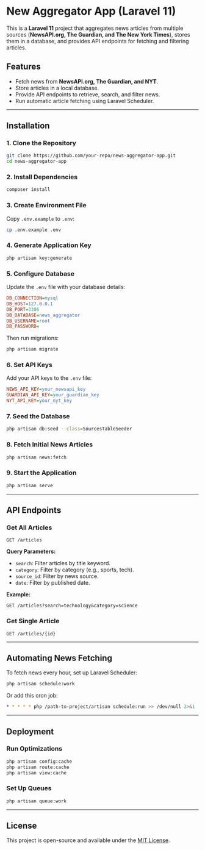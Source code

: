 # New Aggregator App (Laravel 11)

This is a **Laravel 11** project that aggregates news articles from multiple sources (**NewsAPI.org, The Guardian, and The New York Times**), stores them in a database, and provides API endpoints for fetching and filtering articles.

## Features
- Fetch news from **NewsAPI.org, The Guardian, and NYT**.
- Store articles in a local database.
- Provide API endpoints to retrieve, search, and filter news.
- Run automatic article fetching using Laravel Scheduler.

---

## Installation

### 1. Clone the Repository
```sh
git clone https://github.com/your-repo/news-aggregator-app.git
cd news-aggregator-app
```

### 2. Install Dependencies
```sh
composer install
```

### 3. Create Environment File
Copy `.env.example` to `.env`:
```sh
cp .env.example .env
```

### 4. Generate Application Key
```sh
php artisan key:generate
```

### 5. Configure Database
Update the `.env` file with your database details:

```ini
DB_CONNECTION=mysql
DB_HOST=127.0.0.1
DB_PORT=3306
DB_DATABASE=news_aggregator
DB_USERNAME=root
DB_PASSWORD=
```

Then run migrations:
```sh
php artisan migrate
```

### 6. Set API Keys
Add your API keys to the `.env` file:

```ini
NEWS_API_KEY=your_newsapi_key
GUARDIAN_API_KEY=your_guardian_key
NYT_API_KEY=your_nyt_key
```

### 7. Seed the Database
```sh
php artisan db:seed --class=SourcesTableSeeder
```

### 8. Fetch Initial News Articles
```sh
php artisan news:fetch
```

### 9. Start the Application
```sh
php artisan serve
```

---

## API Endpoints

### Get All Articles
```http
GET /articles
```
**Query Parameters:**
- `search`: Filter articles by title keyword.
- `category`: Filter by category (e.g., sports, tech).
- `source_id`: Filter by news source.
- `date`: Filter by published date.

**Example:**
```http
GET /articles?search=technology&category=science
```

### Get Single Article
```http
GET /articles/{id}
```

---

## Automating News Fetching

To fetch news every hour, set up Laravel Scheduler:
```sh
php artisan schedule:work
```

Or add this cron job:
```sh
* * * * * php /path-to-project/artisan schedule:run >> /dev/null 2>&1
```

---

## Deployment

### Run Optimizations
```sh
php artisan config:cache
php artisan route:cache
php artisan view:cache
```

### Set Up Queues
```sh
php artisan queue:work
```

---

## License
This project is open-source and available under the [MIT License](LICENSE).